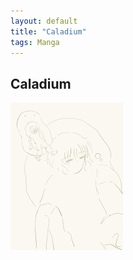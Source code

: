 ```yaml
---
layout: default
title: "Caladium"
tags: Manga
---
```


## Caladium

![xx1](/assets/caladium/01.jpeg)